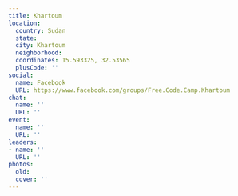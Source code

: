 ```yaml
---
title: Khartoum
location:
  country: Sudan
  state: 
  city: Khartoum
  neighborhood: 
  coordinates: 15.593325, 32.53565
  plusCode: ''
social:
  name: Facebook
  URL: https://www.facebook.com/groups/Free.Code.Camp.Khartoum
chat:
  name: ''
  URL: ''
event:
  name: ''
  URL: ''
leaders:
- name: ''
  URL: ''
photos:
  old: 
  cover: ''
---
```

